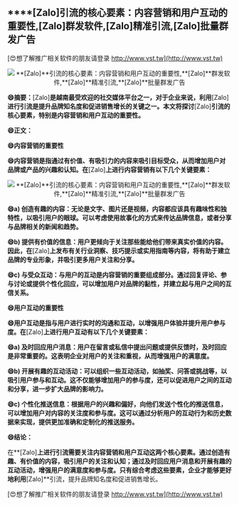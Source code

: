 ## ****[Zalo]**引流的核心要素：内容营销和用户互动的重要性,**[Zalo]**群发软件,**[Zalo]**精准引流,**[Zalo]**批量群发广告**

[😍想了解推广相关软件的朋友请登录 http://www.vst.tw](http://www.vst.tw)

 <center><img src="https://vst.tw/MP4/tuiguang/png/4.png" alt="**[Zalo]**引流的核心要素：内容营销和用户互动的重要性,**[Zalo]**群发软件,**[Zalo]**精准引流,**[Zalo]**批量群发广告"></center>

**😄摘要：**[Zalo]**是越南最受欢迎的社交媒体平台之一，对于企业来说，利用**[Zalo]**进行引流是提升品牌知名度和促进销售增长的关键之一。本文将探讨**[Zalo]**引流的核心要素，特别是内容营销和用户互动的重要性。**

**😄正文：**

**😄内容营销的重要性**

**😄内容营销是指通过有价值、有吸引力的内容来吸引目标受众，从而增加用户对品牌或产品的兴趣和认知。在**[Zalo]**上进行内容营销有以下几个关键要素：**

 <center><img src="https://vst.tw/MP4/tuiguang/png/1.png" alt="**[Zalo]**引流的核心要素：内容营销和用户互动的重要性,**[Zalo]**群发软件,**[Zalo]**精准引流,**[Zalo]**批量群发广告"></center>

**😄a) 创造有趣的内容：无论是文字、图片还是视频，内容都应该具有趣味性和独特性，以吸引用户的眼球。可以考虑使用故事化的方式来传达品牌信息，或者分享与品牌相关的新闻和趋势。**

**😄b) 提供有价值的信息：用户更倾向于关注那些能给他们带来真实价值的内容。因此，在**[Zalo]**上发布有关行业洞察、技巧提示或实用指南等内容，将有助于建立品牌的专业形象，并吸引更多用户关注和分享。**

**😄c) 与受众互动：与用户的互动是内容营销的重要组成部分。通过回复评论、参与讨论或提供个性化回应，可以增加用户对品牌的黏性，并建立起与用户之间的互信关系。**

**😄用户互动的重要性**

**😄用户互动是指与用户进行实时的沟通和互动，以增强用户体验并提升用户参与度。在**[Zalo]**上进行用户互动有以下几个关键要素：**

**😄a) 及时回应用户消息：用户在留言或私信中提出问题或提供反馈时，及时回应是非常重要的。这表明企业对用户的关注和重视，从而增强用户的满意度。**

**😄b) 开展有趣的互动活动：可以组织一些互动活动，如抽奖、问答或挑战等，以吸引用户参与和互动。这不仅能够增加用户的参与度，还可以促进用户之间的互动和分享，进一步扩大品牌的影响力。**

**😄c) 个性化推送信息：根据用户的兴趣和偏好，向他们发送个性化的推送信息，可以增加用户对内容的关注度和参与度。这可以通过分析用户的互动行为和历史数据来实现，提供更加准确和定制化的推送服务。**

**😄结论：**

在**[Zalo]**上进行引流需要关注内容营销和用户互动这两个核心要素。通过创造有趣、有价值的内容，吸引用户的关注和认知；通过及时回应用户消息和开展有趣的互动活动，增强用户的满意度和参与度。只有综合考虑这些要素，企业才能够更好地利用**[Zalo]**引流，提升品牌知名度和促进销售增长。

[😍想了解推广相关软件的朋友请登录 http://www.vst.tw](http://www.vst.tw)



